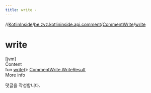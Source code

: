 ```yaml
---
title: write -
---
```

//[KotlinInside](../../index.md)/[be.zvz.kotlininside.api.comment](../index.md)/[CommentWrite](index.md)/[write](write.md)



# write  
[jvm]  
Content  
fun [write](write.md)(): [CommentWrite.WriteResult](-write-result/index.md)  
More info  


댓글을 작성합니다.

  



